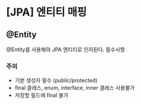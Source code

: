 # [JPA] 엔티티 매핑

## @Entity

@Entity를 사용해야 JPA 엔티티로 인지된다. 필수사항

### 주의
- 기본 생성자 필수 (public/protected)
- final 클래스, enum, interface, inner 클래스 사용불가
- 저장할 필드에 final 불가


